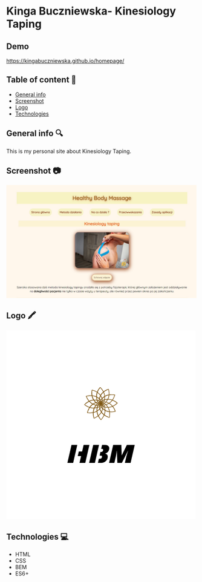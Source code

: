# Kinga Buczniewska- Kinesiology Taping

## Demo

https://kingabuczniewska.github.io/homepage/

## Table of content :ledger:
* [General info](#general-info)
* [Screenshot](#screenshot)
* [Logo](#logo)
* [Technologies](#technologies)

## General info :mag:

This is my personal site about Kinesiology Taping.

## Screenshot :camera:
![](https://github.com/KingaBuczniewska/homepage/blob/main/images/screenshot.jpg?raw=true)

## Logo :crayon:
![Here's my logo](https://github.com/KingaBuczniewska/homepage/blob/main/images/HBM.png?raw=true)


## Technologies :computer:
* HTML
* CSS
* BEM
* ES6+
